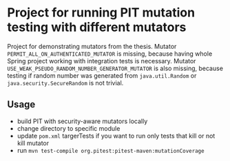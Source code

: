 # Project for running PIT mutation testing with different mutators

Project for demonstrating mutators from the thesis. Mutator `PERMIT_ALL_ON_AUTHENTICATED_MUTATOR` is missing, because having whole Spring project working with integration tests is necessary. Mutator `USE_WEAK_PSEUDO_RANDOM_NUMBER_GENERATOR_MUTATOR` is also missing, because testing if random number was generated from `java.util.Random` or `java.security.SecureRandom` is not trivial.

## Usage

- build PIT with security-aware mutators locally
- change directory to specific module
- update `pom.xml` targerTests if you want to run only tests that kill or not kill mutator
- run `mvn test-compile org.pitest:pitest-maven:mutationCoverage`